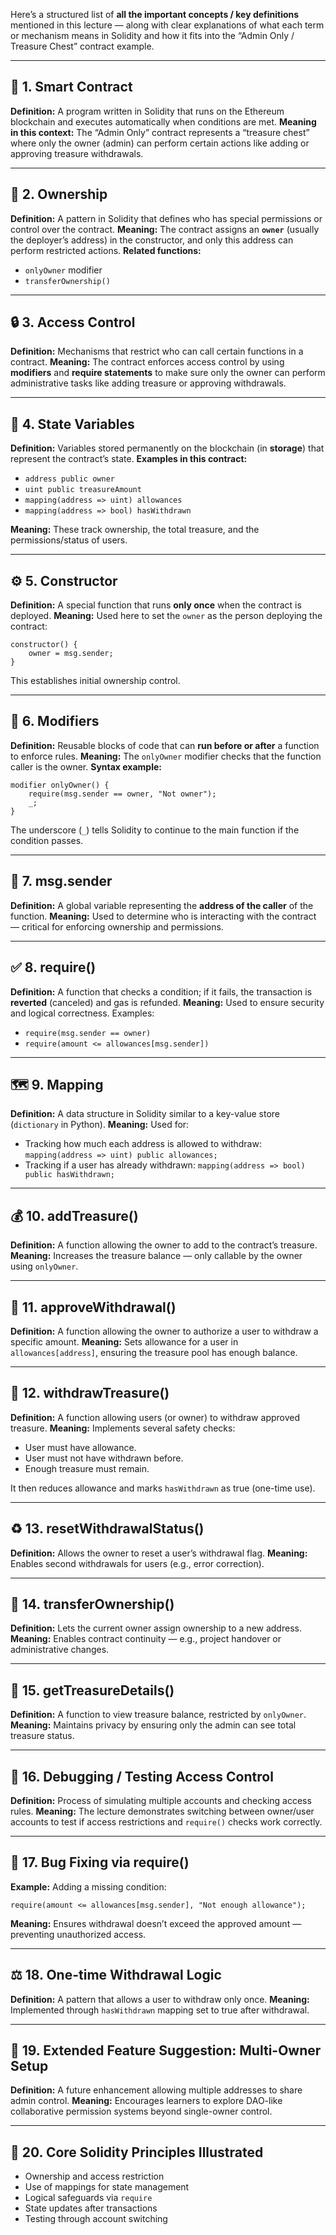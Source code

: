 Here’s a structured list of **all the important concepts / key definitions** mentioned in this lecture — along with clear explanations of what each term or mechanism means in Solidity and how it fits into the “Admin Only / Treasure Chest” contract example.

---

## 🧩 1. **Smart Contract**

**Definition:**
A program written in Solidity that runs on the Ethereum blockchain and executes automatically when conditions are met.
**Meaning in this context:**
The “Admin Only” contract represents a “treasure chest” where only the owner (admin) can perform certain actions like adding or approving treasure withdrawals.

---

## 👑 2. **Ownership**

**Definition:**
A pattern in Solidity that defines who has special permissions or control over the contract.
**Meaning:**
The contract assigns an **`owner`** (usually the deployer’s address) in the constructor, and only this address can perform restricted actions.
**Related functions:**

* `onlyOwner` modifier
* `transferOwnership()`

---

## 🔒 3. **Access Control**

**Definition:**
Mechanisms that restrict who can call certain functions in a contract.
**Meaning:**
The contract enforces access control by using **modifiers** and **require statements** to make sure only the owner can perform administrative tasks like adding treasure or approving withdrawals.

---

## 🧱 4. **State Variables**

**Definition:**
Variables stored permanently on the blockchain (in **storage**) that represent the contract’s state.
**Examples in this contract:**

* `address public owner`
* `uint public treasureAmount`
* `mapping(address => uint) allowances`
* `mapping(address => bool) hasWithdrawn`

**Meaning:**
These track ownership, the total treasure, and the permissions/status of users.

---

## ⚙️ 5. **Constructor**

**Definition:**
A special function that runs **only once** when the contract is deployed.
**Meaning:**
Used here to set the `owner` as the person deploying the contract:

```solidity
constructor() {
    owner = msg.sender;
}
```

This establishes initial ownership control.

---

## 🚪 6. **Modifiers**

**Definition:**
Reusable blocks of code that can **run before or after** a function to enforce rules.
**Meaning:**
The `onlyOwner` modifier checks that the function caller is the owner.
**Syntax example:**

```solidity
modifier onlyOwner() {
    require(msg.sender == owner, "Not owner");
    _;
}
```

The underscore (`_`) tells Solidity to continue to the main function if the condition passes.

---

## 🧍 7. **msg.sender**

**Definition:**
A global variable representing the **address of the caller** of the function.
**Meaning:**
Used to determine who is interacting with the contract — critical for enforcing ownership and permissions.

---

## ✅ 8. **require()**

**Definition:**
A function that checks a condition; if it fails, the transaction is **reverted** (canceled) and gas is refunded.
**Meaning:**
Used to ensure security and logical correctness.
Examples:

* `require(msg.sender == owner)`
* `require(amount <= allowances[msg.sender])`

---

## 🗺️ 9. **Mapping**

**Definition:**
A data structure in Solidity similar to a key-value store (`dictionary` in Python).
**Meaning:**
Used for:

* Tracking how much each address is allowed to withdraw:
  `mapping(address => uint) public allowances;`
* Tracking if a user has already withdrawn:
  `mapping(address => bool) public hasWithdrawn;`

---

## 💰 10. **addTreasure()**

**Definition:**
A function allowing the owner to add to the contract’s treasure.
**Meaning:**
Increases the treasure balance — only callable by the owner using `onlyOwner`.

---

## 🧾 11. **approveWithdrawal()**

**Definition:**
A function allowing the owner to authorize a user to withdraw a specific amount.
**Meaning:**
Sets allowance for a user in `allowances[address]`, ensuring the treasure pool has enough balance.

---

## 💸 12. **withdrawTreasure()**

**Definition:**
A function allowing users (or owner) to withdraw approved treasure.
**Meaning:**
Implements several safety checks:

* User must have allowance.
* User must not have withdrawn before.
* Enough treasure must remain.

It then reduces allowance and marks `hasWithdrawn` as true (one-time use).

---

## ♻️ 13. **resetWithdrawalStatus()**

**Definition:**
Allows the owner to reset a user’s withdrawal flag.
**Meaning:**
Enables second withdrawals for users (e.g., error correction).

---

## 🔁 14. **transferOwnership()**

**Definition:**
Lets the current owner assign ownership to a new address.
**Meaning:**
Enables contract continuity — e.g., project handover or administrative changes.

---

## 🧮 15. **getTreasureDetails()**

**Definition:**
A function to view treasure balance, restricted by `onlyOwner`.
**Meaning:**
Maintains privacy by ensuring only the admin can see total treasure status.

---

## 🧪 16. **Debugging / Testing Access Control**

**Definition:**
Process of simulating multiple accounts and checking access rules.
**Meaning:**
The lecture demonstrates switching between owner/user accounts to test if access restrictions and `require()` checks work correctly.

---

## 🔧 17. **Bug Fixing via require()**

**Example:**
Adding a missing condition:

```solidity
require(amount <= allowances[msg.sender], "Not enough allowance");
```

**Meaning:**
Ensures withdrawal doesn’t exceed the approved amount — preventing unauthorized access.

---

## ⚖️ 18. **One-time Withdrawal Logic**

**Definition:**
A pattern that allows a user to withdraw only once.
**Meaning:**
Implemented through `hasWithdrawn` mapping set to true after withdrawal.

---

## 👥 19. **Extended Feature Suggestion: Multi-Owner Setup**

**Definition:**
A future enhancement allowing multiple addresses to share admin control.
**Meaning:**
Encourages learners to explore DAO-like collaborative permission systems beyond single-owner control.

---

## 🧭 20. **Core Solidity Principles Illustrated**

* Ownership and access restriction
* Use of mappings for state management
* Logical safeguards via `require`
* State updates after transactions
* Testing through account switching
